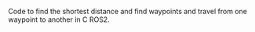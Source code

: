 Code to find the shortest distance and find waypoints and travel from one waypoint to another in C ROS2.

